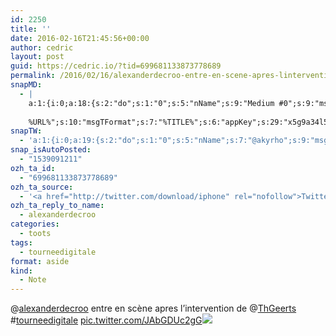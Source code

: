 ```yaml
---
id: 2250
title: ''
date: 2016-02-16T21:45:56+00:00
author: cedric
layout: post
guid: https://cedric.io/?tid=699681133873778689
permalink: /2016/02/16/alexanderdecroo-entre-en-scene-apres-lintervention-de-thgeerts-tourneedigitale-pic-twitter-com-jabgduc2gg/
snapMD:
  - |
    a:1:{i:0;a:18:{s:2:"do";s:1:"0";s:5:"nName";s:9:"Medium #0";s:9:"msgFormat";s:19:"%FULLTEXT%
    
    %URL%";s:10:"msgTFormat";s:7:"%TITLE%";s:6:"appKey";s:29:"x5g9a34l5z294i5y2q284e4g54454";s:6:"appSec";s:85:"d3h0a44e4s2b4i5u2r234m5f5b4v2l5q2a444h574347464a454x2w20374447494c484b4w2c464f5u2d4z2";s:8:"inclTags";s:1:"1";s:7:"fltrsOn";i:0;s:5:"fltrs";a:0:{}s:7:"proxyOn";i:0;s:7:"useSURL";i:0;s:1:"v";i:350;s:4:"publ";s:1:"0";s:11:"accessToken";s:65:"2353413aa5437433e5648ccf74a16119308317c52d1a24d8ed99f26add037528a";s:12:"appAppUserID";s:65:"104b21fd8da79171a6e7bf800d03b4b761204f242935e05d2d86850a6b1635f77";s:14:"appAppUserName";s:26:"Cédric Bousmanne (akyrho)";s:13:"appAppUserURL";s:26:"https://medium.com/@akyrho";s:7:"pubList";a:0:{}}}
snapTW:
  - 'a:1:{i:0;a:19:{s:2:"do";s:1:"0";s:5:"nName";s:7:"@akyrho";s:9:"msgFormat";s:26:"%TITLE%. %EXCERPT% - %URL%";s:6:"appKey";s:55:"x5g9a8325v2y475r3c4m48584n53446p423r3r5u3e356j5j3k4r2p3";s:6:"appSec";s:105:"d3h0a94o46415u594v3q5l5n5l4r4x474x4j484o473u4i5w2m4k494z2k344n306n5r3l5v2s554p4n3p3k45495c3z4v4d3m3u5w525";s:7:"fltrsOn";i:0;s:5:"fltrs";a:0:{}s:7:"proxyOn";i:0;s:7:"useSURL";i:0;s:1:"v";i:350;s:5:"twURL";s:25:"http://twitter.com/akyrho";s:11:"accessToken";s:50:"6678782-Eyg60SCeh7762DEIsYtTPD5GVeOuSN8ATMdF2Lpppe";s:14:"accessTokenSec";s:45:"PgGDCbcYLJnR5esZjY9ID72A33mUNCYnQwaQTBsojSJNa";s:5:"tw140";i:0;s:10:"riComments";s:1:"1";s:11:"riCommentsM";s:1:"1";s:12:"riCommentsAA";s:1:"1";s:8:"attchImg";s:1:"1";s:9:"wpImgSize";s:4:"full";}}'
snap_isAutoPosted:
  - "1539091211"
ozh_ta_id:
  - "699681133873778689"
ozh_ta_source:
  - '<a href="http://twitter.com/download/iphone" rel="nofollow">Twitter for iPhone</a>'
ozh_ta_reply_to_name:
  - alexanderdecroo
categories:
  - toots
tags:
  - tourneedigitale
format: aside
kind:
  - Note
---
```

<span class="username username_linked">@<a href="https://twitter.com/alexanderdecroo" title="Alexander De Croo">alexanderdecroo</a></span> entre en scène apres l&rsquo;intervention de <span class="username username_linked">@<a href="https://twitter.com/ThGeerts" title="Thierry Geerts">ThGeerts</a></span> <span class="hashtag hashtag_local">#<a href="https://cedric.io/tag/tourneedigitale/">tourneedigitale</a> <a href="https://twitter.com/akyrho/status/699681133873778689/photo/1" title="https://twitter.com/akyrho/status/699681133873778689/photo/1" class="link link_untco link_untco_image">pic.twitter.com/JAbGDUc2gG</a><span class="embed_image embed_image_yes"><a href="https://twitter.com/akyrho/status/699681133873778689/photo/1"><img src="https://i1.wp.com/pbs.twimg.com/media/CbXERsYWAAUN14u.jpg?w=900&#038;ssl=1" data-recalc-dims="1" /></a></span></p>